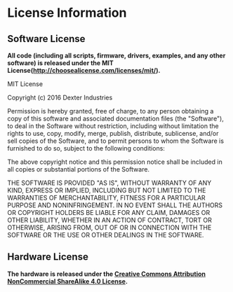 License Information
===================

Software License
----------------
**All code (including all scripts, firmware, drivers, examples, and any other software) is released under the MIT License(http://choosealicense.com/licenses/mit/).**

MIT License

Copyright (c) 2016 Dexter Industries

Permission is hereby granted, free of charge, to any person obtaining a copy
of this software and associated documentation files (the "Software"), to deal
in the Software without restriction, including without limitation the rights
to use, copy, modify, merge, publish, distribute, sublicense, and/or sell
copies of the Software, and to permit persons to whom the Software is
furnished to do so, subject to the following conditions:

The above copyright notice and this permission notice shall be included in all
copies or substantial portions of the Software.

THE SOFTWARE IS PROVIDED "AS IS", WITHOUT WARRANTY OF ANY KIND, EXPRESS OR
IMPLIED, INCLUDING BUT NOT LIMITED TO THE WARRANTIES OF MERCHANTABILITY,
FITNESS FOR A PARTICULAR PURPOSE AND NONINFRINGEMENT. IN NO EVENT SHALL THE
AUTHORS OR COPYRIGHT HOLDERS BE LIABLE FOR ANY CLAIM, DAMAGES OR OTHER
LIABILITY, WHETHER IN AN ACTION OF CONTRACT, TORT OR OTHERWISE, ARISING FROM,
OUT OF OR IN CONNECTION WITH THE SOFTWARE OR THE USE OR OTHER DEALINGS IN THE
SOFTWARE.

Hardware License
----------------
**The hardware is released under the [Creative Commons Attribution NonCommercial ShareAlike 4.0 License](https://creativecommons.org/licenses/by-nc-sa/4.0/).**
